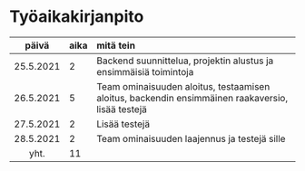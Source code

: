 # Työaikakirjanpito

| päivä | aika | mitä tein  |
| :----:|:-----| :-----|
| 25.5.2021  |  2  | Backend suunnittelua, projektin alustus ja ensimmäisiä toimintoja |
| 26.5.2021  |  5  | Team ominaisuuden aloitus, testaamisen aloitus, backendin ensimmäinen raakaversio, lisää testejä |
| 27.5.2021  |  2  | Lisää testejä |
| 28.5.2021  | 2  | Team ominaisuuden laajennus ja testejä sille |
| yht. | 11 | |